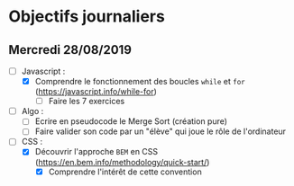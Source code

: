 # Objectifs journaliers

## Mercredi 28/08/2019


* [ ] Javascript :
  * [X] Comprendre le fonctionnement des boucles `while` et `for` (https://javascript.info/while-for)
    * [ ] Faire les 7 exercices

* [ ] Algo : 
  * [ ] Ecrire en pseudocode le Merge Sort (création pure)
  * [ ] Faire valider son code par un "élève" qui joue le rôle de l'ordinateur

* [ ] CSS : 
  * [X] Découvrir l'approche `BEM` en CSS (https://en.bem.info/methodology/quick-start/)
    * [X] Comprendre l'intérêt de cette convention
